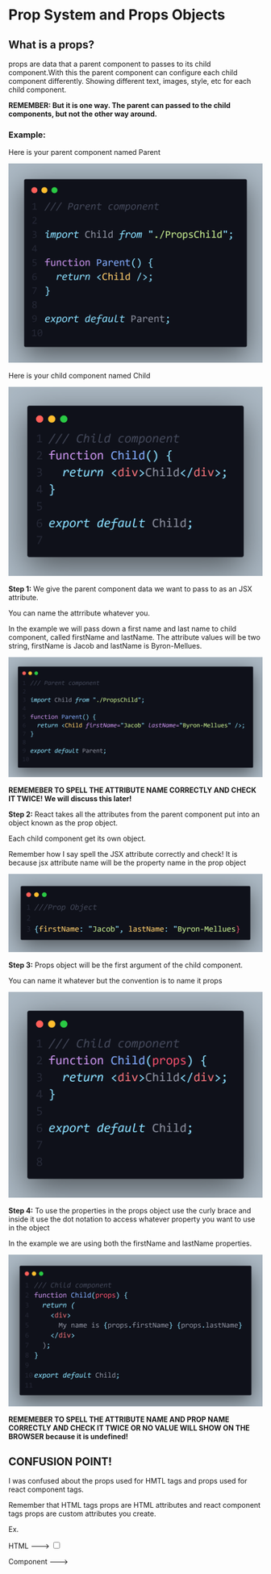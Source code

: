 <h1>Prop System and Props Objects</h1>

<h2>What is a props?</h2>
<p>
    props are data that a parent component to passes to its child component.With this the parent component can configure each child component differently. Showing different text, images, style, etc for each child component.
</p>

<strong>
  REMEMBER: But it is one way. The parent can passed to the child components, but not the other way around.
</strong>

<h3>Example:</h3>
<p>Here is your parent component named Parent</p>
<img src="./images/parent-component.png" alt="code block" />

<p>Here is your child component named Child</p>
<img src="./images/child-component.png" alt="code block" />

<p>
 <strong>Step 1:</strong> We give the parent component data we want to pass to as an JSX attribute.
</p>

<p>You can name the attrribute whatever you.</p>
 
<p> In the example we will pass down a first name and last name to child component, called firstName and lastName.
 The attribute values will be two string, firstName is Jacob and lastName is Byron-Mellues.</p>

<img src="./images/parent-props-image-2.png" alt="code block">

<strong>REMEMEBER TO SPELL THE ATTRIBUTE NAME CORRECTLY AND CHECK IT TWICE! We will discuss this later!</strong>

<p><strong>Step 2:</strong> React takes all the attributes from the parent component put into an object known as the prop object.</p>

<p>Each child component get its own object.</p>

<p>Remember how I say spell the JSX attribute correctly and check! It is because jsx attribute name will be the property name in the prop object </p>

<img src="./images/prop-object-image.png" alt="code block">

<p><strong>Step 3:</strong> Props object will be the first argument of the child component.</p>

<p>You can name it whatever but the convention is to name it props</p>

<img src="./images/child-component-prop-image.png" alt="code block">

<p><strong>Step 4:</strong> To use the properties in the props object use the curly brace and inside it use the dot notation to access whatever property you want to use in the object</p>

<p>In the example we are using both the firstName and lastName properties.</p>

<img src="./images/child-component-prop-in-use-image.png" alt="code block">

<strong>REMEMEBER TO SPELL THE ATTRIBUTE NAME AND PROP NAME CORRECTLY AND CHECK IT TWICE OR NO VALUE WILL SHOW ON THE BROWSER because it is undefined!</strong>

<h2>CONFUSION POINT!</h2>

<p>I was confused about the props used for HMTL tags and props used for react component tags.</p>

<p>Remember that HTML tags props are HTML attributes and react component tags props are custom attributes you create.</p>

Ex.

HTML ---> <input type="checkbox">

Component ---> <MyName name="John" />
